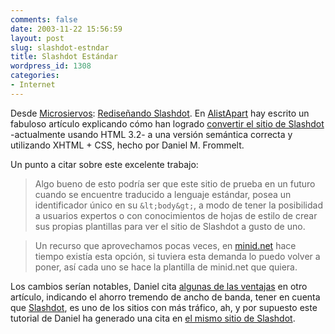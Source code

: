 ```yaml
---
comments: false
date: 2003-11-22 15:56:59
layout: post
slug: slashdot-estndar
title: Slashdot Estándar
wordpress_id: 1308
categories:
- Internet
---
```


Desde [Microsiervos](http://www.microsiervos.com): [Rediseñando Slashdot](http://www.microsiervos.com/2003_11_01_archivo.html#106950455242670456). En [AlistApart](http://www.alistapart.com) hay escrito un fabuloso artículo explicando cómo han logrado [convertir el sitio de Slashdot](http://www.alistapart.com/articles/slashdot/) -actualmente usando HTML 3.2- a una versión semántica correcta y utilizando XHTML + CSS, hecho por Daniel M. Frommelt.





Un punto a citar sobre este excelente trabajo:





> Algo bueno de esto podría ser que este sitio de prueba en un futuro cuando se encuentre traducido a lenguaje estándar, posea un identificador único en su `&lt;body&gt;`, a modo de tener la posibilidad a usuarios expertos o con conocimientos de hojas de estilo de crear sus propias plantillas para ver el sitio de Slashdot a gusto de uno.
> 
> 


> 
> Un recurso que aprovechamos pocas veces, en [minid.net](http://www.minid.net) hace tiempo existía esta opción, si tuviera esta demanda lo puedo volver a poner, así cada uno se hace la plantilla de minid.net que quiera.





Los cambios serían notables, Daniel cita [algunas de las ventajas](http://www.uwplatt.edu/~web/webstandards/slashdot.html) en otro artículo, indicando el ahorro tremendo de ancho de banda, tener en cuenta que [Slashdot](http://www.slashdot.org), es uno de los sitios con más tráfico, ah, y por supuesto este tutorial de Daniel ha generado una cita en [el mismo sitio de Slashdot](http://developers.slashdot.org/developers/03/11/21/2223256.shtml?tid=124&tid=126&tid=95&tid=99).




 
